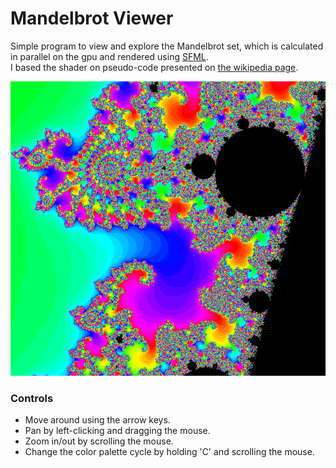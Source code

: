 # Mandelbrot Viewer
Simple program to view and explore the Mandelbrot set, which is calculated in parallel on the gpu and rendered using [SFML](https://github.com/SFML/SFML).  
I based the shader on pseudo-code presented on [the wikipedia page](https://en.wikipedia.org/wiki/Mandelbrot_set).  

![Example Screenshot](resources/screenshot.png?raw=true "Example Screenshot")

### Controls
- Move around using the arrow keys.
- Pan by left-clicking and dragging the mouse.
- Zoom in/out by scrolling the mouse.
- Change the color palette cycle by holding 'C' and scrolling the mouse.